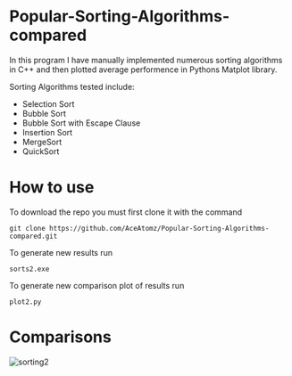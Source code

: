# Popular-Sorting-Algorithms-compared
In this program I have manually implemented numerous sorting algorithms in C++ and then plotted average performence in Pythons Matplot library.

Sorting Algorithms tested include:
- Selection Sort
- Bubble Sort
- Bubble Sort with Escape Clause 
- Insertion Sort
- MergeSort
- QuickSort

# How to use
To download the repo you must first clone it with the command
```
git clone https://github.com/AceAtomz/Popular-Sorting-Algorithms-compared.git
```

To generate new results run
```
sorts2.exe
```

To generate new comparison plot of results run
```
plot2.py
```

# Comparisons
![sorting2](https://user-images.githubusercontent.com/93909209/203313854-30bcfa89-4376-4a00-9dc0-09ec4fbae404.png)
